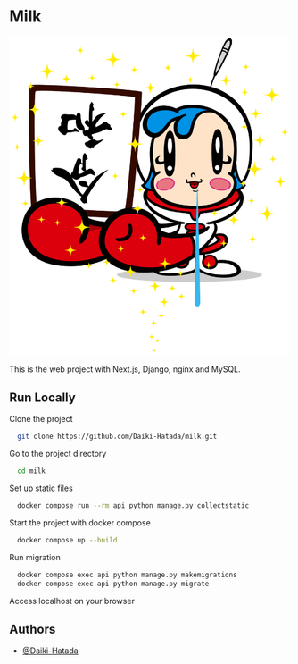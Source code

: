 # Milk

![Oh! Super Milkchan](./img/hero.svg)

This is the web project with Next.js, Django, nginx and MySQL.


## Run Locally

Clone the project

```bash
  git clone https://github.com/Daiki-Hatada/milk.git
```

Go to the project directory

```bash
  cd milk
```

Set up static files

```bash
  docker compose run --rm api python manage.py collectstatic
```

Start the project with docker compose

```bash
  docker compose up --build
```

Run migration

```bash
  docker compose exec api python manage.py makemigrations
  docker compose exec api python manage.py migrate
```

Access localhost on your browser


## Authors

- [@Daiki-Hatada](https://github.com/Daiki-Hatada)

  